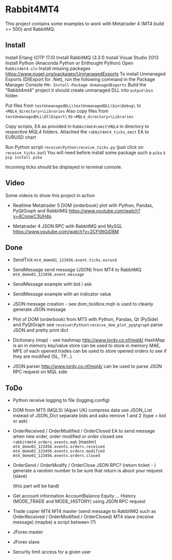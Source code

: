 Rabbit4MT4
==========

This project contains some examples to work with Metatrader 4 (MT4 build >= 500) and RabbitMQ.


Install
-------
Install Erlang (OTP 17.0)
Install RabbitMQ (3.3.1)
Install Visual Studio 2013
Install Python (Anaconda Python or Enthought Python)
Open `Rabbit4mt4.sln`
Install missing packages
	https://www.nuget.org/packages/UnmanagedExports
	To install Unmanaged Exports (DllExport for .Net), run the following command in the Package Manager Console
	`PM> Install-Package UnmanagedExports`
Build the "Rabbit4mt4" project it should create unmanaged DLL into `output\bin` folder.

Put files from `testUnmanagedDLL\testUnmanagedDLL\bin\Debug\` to `<MQL4_directory>\Libraries`
Also copy files from `testUnmanagedDLL\DllExport\` to `<MQL4_directory>\Libraries`

Copy scripts, EA as provided in `Rabbit4mt4\emit\MQL4` in directory to respective MQL4 folders.
Attached the `rabbit4mt4_ticks_emit` EA to EURUSD chart

Run Python script `receive\Python\receive_ticks.py` (just click on `receive_ticks.bat`)
You will need before install some package such a `pika`
	`$ pip install pika`

Incoming ticks should be displayed in terminal console.

Video
-----
Some videos to show this project in action

* Realtime Metatrader 5 DOM (orderbook) plot with Python, Pandas, PyQtGraph and RabbitMQ
	https://www.youtube.com/watch?v=4CnowC3UH4s
	
* Metatrader 4 JSON RPC with RabbitMQ and MySQL
	https://www.youtube.com/watch?v=2CFt9tGjD8M

Done
----
* SendTick
	`mt4_demo01_123456.event.ticks.eurusd`

* SendMessage
	send message (JSON) from MT4 to RabbitMQ
	 `mt4_demo01_123456.event.message`

* SendMessage example with bid / ask

* SendMessage example with an indicator value

* JSON message creation - see dom_toolbox.mqh
    is used to cleanly generate JSON message

* Plot of DOM (orderbook) from MT5 with Python, Pandas, Qt (PySide) and PyQtGraph
	see `receive\Python\receive_dom_plot_pyqtgraph`
	parse JSON and pretty print dict

* Dictionary (map) - see hashmap http://www.lordy.co.nf/mql4/
	HashMap is an in memory key/value store
	can be used to store in memory MAE, MFE of each opened trades
	can be used to store opened orders to see if they are modified (SL, TP...)

* JSON parser http://www.lordy.co.nf/mql4/
    can be used to parse JSON RPC request on MQL side


ToDo
----

* Python receive
	logging to file (logging.config)
	
* DOM from MT5 (MQL5) (Alpari UK)
	compress data
	use JSON_List instead of JSON_Dict
	separate bids and asks
	remove 1 and 2 (type = bid or ask)

* OrderReceived / OrderModified / OrderClosed
	EA to send message when new order, order modified or order closed
		see `rabbit4mt4_orders_events.mqh` (master)
		`mt4_demo01_123456.events.orders.received`
		`mt4_demo01_123456.events.orders.modified`
		`mt4_demo01_123456.events.orders.closed`
			
* OrderSend / OrderModify / OrderClose
	JSON RPC? (return ticket - )
	generate a random number to be sure that return is about your request
	(slave)
	
	(this part will be hard)
	
* Get account information AccountBalance Equity ... History (MODE_TRADE and MODE_HISTORY)
using JSON RPC request

* Trade copier MT4
	MT4 master (send message to RabbitMQ such as OrderReceived / OrderModified / OrderClosed)
	MT4 slave (receive message)
	(maybe) a script between (?)

* JForex master

* JForex slave
	
* Security
	limit access for a given user
